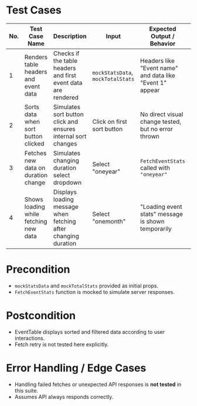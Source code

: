 # Test Cases

| No. | Test Case Name | Description | Input | Expected Output / Behavior | Status |
|-----|----------------|-------------|-------|----------------------------|--------|
| 1   | Renders table headers and event data | Checks if the table headers and first event data are rendered | `mockStatsData`, `mockTotalStats` | Headers like "Event name" and data like "Event 1" appear | PASS |
| 2   | Sorts data when sort button clicked | Simulates sort button click and ensures internal sort changes | Click on first sort button | No direct visual change tested, but no error thrown | PASS |
| 3   | Fetches new data on duration change | Simulates changing duration select dropdown | Select "oneyear" | `FetchEventStats` called with `"oneyear"` | PASS |
| 4   | Shows loading while fetching new data | Displays loading message when fetching after changing duration | Select "onemonth" | "Loading event stats" message is shown temporarily | PASS |

# Precondition
- `mockStatsData` and `mockTotalStats` provided as initial props.
- `FetchEventStats` function is mocked to simulate server responses.

# Postcondition
- EventTable displays sorted and filtered data according to user interactions.
- Fetch retry is not tested here explicitly.

# Error Handling / Edge Cases
- Handling failed fetches or unexpected API responses is **not tested** in this suite.
- Assumes API always responds correctly.
